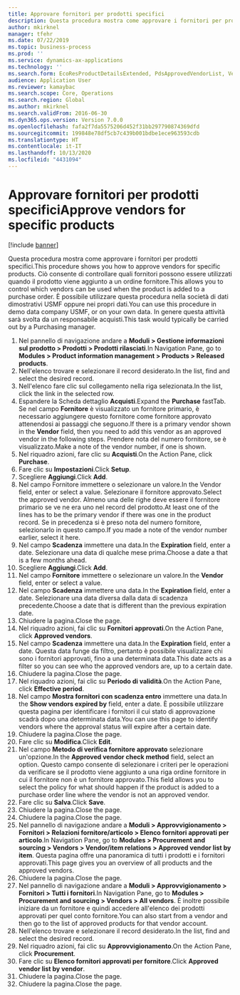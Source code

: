 ```yaml
---
title: Approvare fornitori per prodotti specifici
description: Questa procedura mostra come approvare i fornitori per prodotti specifici.
author: mkirknel
manager: tfehr
ms.date: 07/22/2019
ms.topic: business-process
ms.prod: ''
ms.service: dynamics-ax-applications
ms.technology: ''
ms.search.form: EcoResProductDetailsExtended, PdsApprovedVendorList, VendTable
audience: Application User
ms.reviewer: kamaybac
ms.search.scope: Core, Operations
ms.search.region: Global
ms.author: mkirknel
ms.search.validFrom: 2016-06-30
ms.dyn365.ops.version: Version 7.0.0
ms.openlocfilehash: fafa2f7da5575206d452f31bb297790874369dfd
ms.sourcegitcommit: 199848e78df5cb7c439b001bdbe1ece963593cdb
ms.translationtype: HT
ms.contentlocale: it-IT
ms.lasthandoff: 10/13/2020
ms.locfileid: "4431094"
---
```

# <a name="approve-vendors-for-specific-products"></a><span data-ttu-id="3bae0-103">Approvare fornitori per prodotti specifici</span><span class="sxs-lookup"><span data-stu-id="3bae0-103">Approve vendors for specific products</span></span>

[!include [banner](../../includes/banner.md)]

<span data-ttu-id="3bae0-104">Questa procedura mostra come approvare i fornitori per prodotti specifici.</span><span class="sxs-lookup"><span data-stu-id="3bae0-104">This procedure shows you how to approve vendors for specific products.</span></span> <span data-ttu-id="3bae0-105">Ciò consente di controllare quali fornitori possono essere utilizzati quando il prodotto viene aggiunto a un ordine fornitore.</span><span class="sxs-lookup"><span data-stu-id="3bae0-105">This allows you to control which vendors can be used when the product is added to a purchase order.</span></span> <span data-ttu-id="3bae0-106">È possibile utilizzare questa procedura nella società di dati dimostrativi USMF oppure nei propri dati.</span><span class="sxs-lookup"><span data-stu-id="3bae0-106">You can use this procedure in demo data company USMF, or on your own data.</span></span> <span data-ttu-id="3bae0-107">In genere questa attività sarà svolta da un responsabile acquisti.</span><span class="sxs-lookup"><span data-stu-id="3bae0-107">This task would typically be carried out by a Purchasing manager.</span></span>

1. <span data-ttu-id="3bae0-108">Nel pannello di navigazione andare a **Moduli > Gestione informazioni sul prodotto > Prodotti > Prodotti rilasciati**.</span><span class="sxs-lookup"><span data-stu-id="3bae0-108">In Navigation Pane, go to **Modules > Product information management > Products > Released products**.</span></span>
2. <span data-ttu-id="3bae0-109">Nell'elenco trovare e selezionare il record desiderato.</span><span class="sxs-lookup"><span data-stu-id="3bae0-109">In the list, find and select the desired record.</span></span>
3. <span data-ttu-id="3bae0-110">Nell'elenco fare clic sul collegamento nella riga selezionata.</span><span class="sxs-lookup"><span data-stu-id="3bae0-110">In the list, click the link in the selected row.</span></span>
4. <span data-ttu-id="3bae0-111">Espandere la Scheda dettaglio **Acquisti**.</span><span class="sxs-lookup"><span data-stu-id="3bae0-111">Expand the **Purchase** fastTab.</span></span> <span data-ttu-id="3bae0-112">Se nel campo **Fornitore** è visualizzato un fornitore primario, è necessario aggiungere questo fornitore come fornitore approvato attenendosi ai passaggi che seguono.</span><span class="sxs-lookup"><span data-stu-id="3bae0-112">If there is a primary vendor shown in the **Vendor** field, then you need to add this vendor as an approved vendor in the following steps.</span></span> <span data-ttu-id="3bae0-113">Prendere nota del numero fornitore, se è visualizzato.</span><span class="sxs-lookup"><span data-stu-id="3bae0-113">Make a note of the vendor number, if one is shown.</span></span>  
5. <span data-ttu-id="3bae0-114">Nel riquadro azioni, fare clic su **Acquisti**.</span><span class="sxs-lookup"><span data-stu-id="3bae0-114">On the Action Pane, click **Purchase**.</span></span>
6. <span data-ttu-id="3bae0-115">Fare clic su **Impostazioni**.</span><span class="sxs-lookup"><span data-stu-id="3bae0-115">Click **Setup**.</span></span>
7. <span data-ttu-id="3bae0-116">Scegliere **Aggiungi**.</span><span class="sxs-lookup"><span data-stu-id="3bae0-116">Click **Add**.</span></span>
8. <span data-ttu-id="3bae0-117">Nel campo Fornitore immettere o selezionare un valore.</span><span class="sxs-lookup"><span data-stu-id="3bae0-117">In the Vendor field, enter or select a value.</span></span> <span data-ttu-id="3bae0-118">Selezionare il fornitore approvato.</span><span class="sxs-lookup"><span data-stu-id="3bae0-118">Select the approved vendor.</span></span> <span data-ttu-id="3bae0-119">Almeno una delle righe deve essere il fornitore primario se ve ne era uno nel record del prodotto.</span><span class="sxs-lookup"><span data-stu-id="3bae0-119">At least one of the lines has to be the primary vendor if there was one in the product record.</span></span> <span data-ttu-id="3bae0-120">Se in precedenza si è preso nota del numero fornitore, selezionarlo in questo campo.</span><span class="sxs-lookup"><span data-stu-id="3bae0-120">If you made a note of the vendor number earlier, select it here.</span></span>  
9. <span data-ttu-id="3bae0-121">Nel campo **Scadenza** immettere una data.</span><span class="sxs-lookup"><span data-stu-id="3bae0-121">In the **Expiration** field, enter a date.</span></span> <span data-ttu-id="3bae0-122">Selezionare una data di qualche mese prima.</span><span class="sxs-lookup"><span data-stu-id="3bae0-122">Choose a date a that is a few months ahead.</span></span>  
10. <span data-ttu-id="3bae0-123">Scegliere **Aggiungi**.</span><span class="sxs-lookup"><span data-stu-id="3bae0-123">Click **Add**.</span></span>
11. <span data-ttu-id="3bae0-124">Nel campo **Fornitore** immettere o selezionare un valore.</span><span class="sxs-lookup"><span data-stu-id="3bae0-124">In the **Vendor** field, enter or select a value.</span></span>
12. <span data-ttu-id="3bae0-125">Nel campo **Scadenza** immettere una data.</span><span class="sxs-lookup"><span data-stu-id="3bae0-125">In the **Expiration** field, enter a date.</span></span> <span data-ttu-id="3bae0-126">Selezionare una data diversa dalla data di scadenza precedente.</span><span class="sxs-lookup"><span data-stu-id="3bae0-126">Choose a date that is different than the previous expiration date.</span></span>  
13. <span data-ttu-id="3bae0-127">Chiudere la pagina.</span><span class="sxs-lookup"><span data-stu-id="3bae0-127">Close the page.</span></span>
14. <span data-ttu-id="3bae0-128">Nel riquadro azioni, fai clic su **Fornitori approvati**.</span><span class="sxs-lookup"><span data-stu-id="3bae0-128">On the Action Pane, click **Approved vendors**.</span></span>
15. <span data-ttu-id="3bae0-129">Nel campo **Scadenza** immettere una data.</span><span class="sxs-lookup"><span data-stu-id="3bae0-129">In the **Expiration** field, enter a date.</span></span> <span data-ttu-id="3bae0-130">Questa data funge da filtro, pertanto è possibile visualizzare chi sono i fornitori approvati, fino a una determinata data.</span><span class="sxs-lookup"><span data-stu-id="3bae0-130">This date acts as a filter so you can see who the approved vendors are, up to a certain date.</span></span>  
16. <span data-ttu-id="3bae0-131">Chiudere la pagina.</span><span class="sxs-lookup"><span data-stu-id="3bae0-131">Close the page.</span></span>
17. <span data-ttu-id="3bae0-132">Nel riquadro azioni, fai clic su **Periodo di validità**.</span><span class="sxs-lookup"><span data-stu-id="3bae0-132">On the Action Pane, click **Effective period**.</span></span>
18. <span data-ttu-id="3bae0-133">Nel campo **Mostra fornitori con scadenza entro** immettere una data.</span><span class="sxs-lookup"><span data-stu-id="3bae0-133">In the **Show vendors expired by** field, enter a date.</span></span> <span data-ttu-id="3bae0-134">È possibile utilizzare questa pagina per identificare i fornitori il cui stato di approvazione scadrà dopo una determinata data.</span><span class="sxs-lookup"><span data-stu-id="3bae0-134">You can use this page to identify vendors where the approval status will expire after a certain date.</span></span>  
19. <span data-ttu-id="3bae0-135">Chiudere la pagina.</span><span class="sxs-lookup"><span data-stu-id="3bae0-135">Close the page.</span></span>
20. <span data-ttu-id="3bae0-136">Fare clic su **Modifica**.</span><span class="sxs-lookup"><span data-stu-id="3bae0-136">Click **Edit**.</span></span>
21. <span data-ttu-id="3bae0-137">Nel campo **Metodo di verifica fornitore approvato** selezionare un'opzione.</span><span class="sxs-lookup"><span data-stu-id="3bae0-137">In the **Approved vendor check method** field, select an option.</span></span> <span data-ttu-id="3bae0-138">Questo campo consente di selezionare i criteri per le operazioni da verificare se il prodotto viene aggiunto a una riga ordine fornitore in cui il fornitore non è un fornitore approvato.</span><span class="sxs-lookup"><span data-stu-id="3bae0-138">This field allows you to select the policy for what should happen if the product is added to a purchase order line where the vendor is not an approved vendor.</span></span>  
22. <span data-ttu-id="3bae0-139">Fare clic su **Salva**.</span><span class="sxs-lookup"><span data-stu-id="3bae0-139">Click **Save**.</span></span>
23. <span data-ttu-id="3bae0-140">Chiudere la pagina.</span><span class="sxs-lookup"><span data-stu-id="3bae0-140">Close the page.</span></span>
24. <span data-ttu-id="3bae0-141">Chiudere la pagina.</span><span class="sxs-lookup"><span data-stu-id="3bae0-141">Close the page.</span></span>
25. <span data-ttu-id="3bae0-142">Nel pannello di navigazione andare a **Moduli > Approvvigionamento > Fornitori > Relazioni fornitore/articolo > Elenco fornitori approvati per articolo**.</span><span class="sxs-lookup"><span data-stu-id="3bae0-142">In Navigation Pane, go to **Modules > Procurement and sourcing > Vendors > Vendor/item relations > Approved vendor list by item**.</span></span> <span data-ttu-id="3bae0-143">Questa pagina offre una panoramica di tutti i prodotti e i fornitori approvati.</span><span class="sxs-lookup"><span data-stu-id="3bae0-143">This page gives you an overview of all products and the approved vendors.</span></span>  
26. <span data-ttu-id="3bae0-144">Chiudere la pagina.</span><span class="sxs-lookup"><span data-stu-id="3bae0-144">Close the page.</span></span>
27. <span data-ttu-id="3bae0-145">Nel pannello di navigazione andare a **Moduli > Approvvigionamento > Fornitori > Tutti i fornitori**.</span><span class="sxs-lookup"><span data-stu-id="3bae0-145">In Navigation Pane, go to **Modules > Procurement and sourcing > Vendors > All vendors**.</span></span> <span data-ttu-id="3bae0-146">È inoltre possibile iniziare da un fornitore e quindi accedere all'elenco dei prodotti approvati per quel conto fornitore.</span><span class="sxs-lookup"><span data-stu-id="3bae0-146">You can also start from a vendor and then go to the list of approved products for that vendor account.</span></span>  
28. <span data-ttu-id="3bae0-147">Nell'elenco trovare e selezionare il record desiderato.</span><span class="sxs-lookup"><span data-stu-id="3bae0-147">In the list, find and select the desired record.</span></span>
29. <span data-ttu-id="3bae0-148">Nel riquadro azioni, fai clic su **Approvvigionamento**.</span><span class="sxs-lookup"><span data-stu-id="3bae0-148">On the Action Pane, click **Procurement**.</span></span>
30. <span data-ttu-id="3bae0-149">Fare clic su **Elenco fornitori approvati per fornitore**.</span><span class="sxs-lookup"><span data-stu-id="3bae0-149">Click **Approved vendor list by vendor**.</span></span>
31. <span data-ttu-id="3bae0-150">Chiudere la pagina.</span><span class="sxs-lookup"><span data-stu-id="3bae0-150">Close the page.</span></span>
32. <span data-ttu-id="3bae0-151">Chiudere la pagina.</span><span class="sxs-lookup"><span data-stu-id="3bae0-151">Close the page.</span></span>


